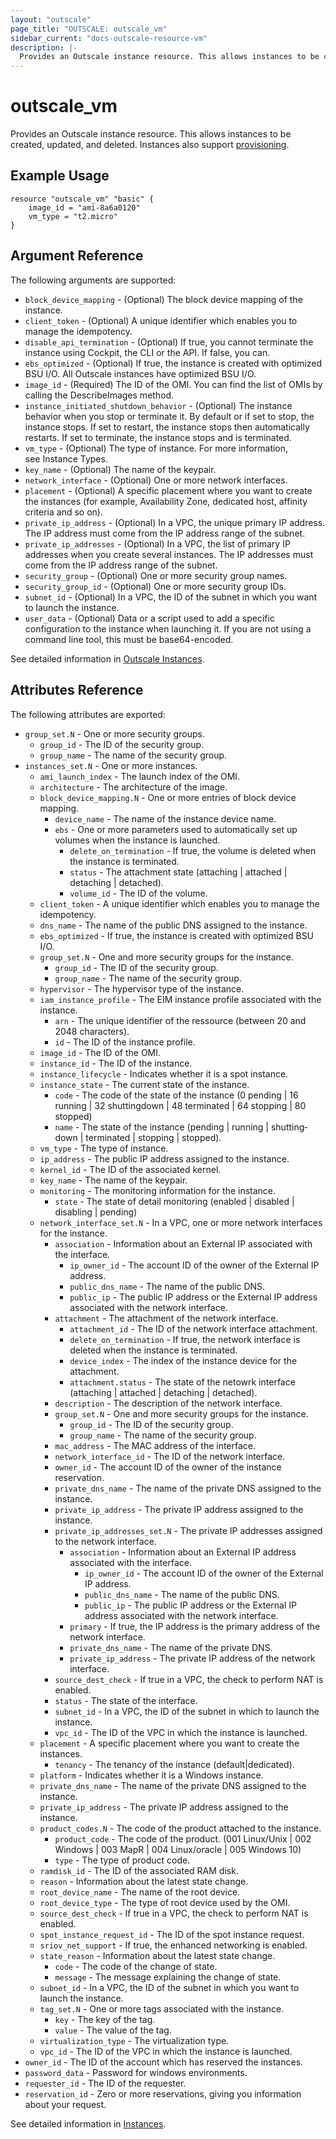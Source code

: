 ```yaml
---
layout: "outscale"
page_title: "OUTSCALE: outscale_vm"
sidebar_current: "docs-outscale-resource-vm"
description: |-
  Provides an Outscale instance resource. This allows instances to be created, updated, and deleted. Instances also support provisioning.
---
```


# outscale_vm

Provides an Outscale instance resource. This allows instances to be created, updated,
and deleted. Instances also support [provisioning](/docs/provisioners/index.html).

## Example Usage

```hcl
resource "outscale_vm" "basic" {
	image_id = "ami-8a6a0120"
	vm_type = "t2.micro"
}
```

## Argument Reference

The following arguments are supported:

* `block_device_mapping` - (Optional) The block device mapping of the instance.
* `client_token` - (Optional) A unique identifier which enables you to manage the idempotency.
* `disable_api_termination` - (Optional) If true, you cannot terminate the instance using Cockpit, the CLI or the API. If false, you can.
* `ebs_optimized` - (Optional) If true, the instance is created with optimized BSU I/O. All Outscale instances have optimized BSU I/O.
* `image_id` - (Required) The ID of the OMI. You can find the list of OMIs by calling the DescribeImages method.
* `instance_initiated_shutdown_behavior` - (Optional) The instance behavior when you stop or terminate it. By default or if set to stop, the instance stops. If set to restart, the instance stops then automatically restarts. If set to terminate, the instance stops and is terminated.
* `vm_type` - (Optional) The type of instance. For more information, see Instance Types.
* `key_name` - (Optional) The name of the keypair.
* `network_interface` - (Optional) One or more network interfaces.
* `placement` - (Optional) A specific placement where you want to create the instances (for example, Availability Zone, dedicated host, affinity criteria and so on).
* `private_ip_address` - (Optional) In a VPC, the unique primary IP address. The IP address must come from the IP address range of the subnet.
* `private_ip_addresses` - (Optional) In a VPC, the list of primary IP addresses when you create several instances. The IP addresses must come from the IP address range of the subnet.
* `security_group` - (Optional) One or more security group names.
* `security_group_id` - (Optional) One or more security group IDs.
* `subnet_id` - (Optional) In a VPC, the ID of the subnet in which you want to launch the instance.
* `user_data` - (Optional) Data or a script used to add a specific configuration to the instance when launching it. If you are not using a command line tool, this must be base64-encoded.

See detailed information in [Outscale Instances](https://wiki.outscale.net/display/DOCU/Getting+Information+About+Your+Instances).


## Attributes Reference

The following attributes are exported:

* `group_set.N` - One or more security groups.
  * `group_id` - The ID of the security group.
  * `group_name` - The name of the security group.
* `instances_set.N` - One or more instances.
  * `ami_launch_index` - The launch index of the OMI.
  * `architecture` - The architecture of the image.
  * `block_device_mapping.N` - One or more entries of block device mapping.
    * `device_name` - The name of the instance device name.
    * `ebs` - One or more parameters used to automatically set up volumes when the instance is launched.
      * `delete_on_termination` - If true, the volume is deleted when the instance is terminated.
      * `status` - The attachment state (attaching | attached | detaching | detached).   
      * `volume_id` - The ID of the volume.
  * `client_token` - A unique identifier which enables you to manage the idempotency. 
  * `dns_name` - The name of the public DNS assigned to the instance. 
  * `ebs_optimized` - If true, the instance is created with optimized BSU I/O. 
  * `group_set.N` - One and more security groups for the instance.
    * `group_id` - The ID of the security group.
    * `group_name` - The name of the security group.
  * `hypervisor` - The hypervisor type of the instance.
  * `iam_instance_profile` - The EIM instance profile associated with the instance.
    * `arn` - The unique identifier of the ressource (between 20 and 2048 characters).
    * `id` - The ID of the instance profile.
  * `image_id` - The ID of the OMI.
  * `instance_id` - The ID of the instance.
  * `instance_lifecycle` - Indicates whether it is a spot instance. 
  * `instance_state` - The current state of the instance.
    * `code` - The code of the state of the instance (0 pending | 16 running | 32 shutting­down | 48 terminated | 64 stopping | 80 stopped)
    * `name` - The state of the instance (pending | running | shutting­down | terminated | stopping | stopped). 
  * `vm_type` - The type of instance.
  * `ip_address` - The public IP address assigned to the instance.
  * `kernel_id` - The ID of the associated kernel.
  * `key_name` - The name of the keypair.
  * `monitoring` - The monitoring information for the instance.
    * `state` - The state of detail monitoring (enabled | disabled | disabling | pending)
  * `network_interface_set.N` - In a VPC, one or more network interfaces for the instance.
    * `association` - Information about an External IP associated with the interface.
      * `ip_owner_id` - The account ID of the owner of the External IP address.
      * `public_dns_name` - The name of the public DNS.
      * `public_ip` - The public IP address or the External IP address associated with the network interface.
    * `attachment` - The attachment of the network interface.
      * `attachment_id` - The ID of the network interface attachment.
      * `delete_on_termination` - If true, the network interface is deleted when the instance is terminated. 
      * `device_index` - The index of the instance device for the attachment.
      * `attachment.status` - The state of the netowrk interface (attaching | attached | detaching | detached).
    * `description` - The description of the network interface. 
    * `group_set.N` - One and more security groups for the instance.
      * `group_id` - The ID of the security group.
      * `group_name` - The name of the security group.
    * `mac_address` - The MAC address of the interface.
    * `network_interface_id` - The ID of the network interface.
    * `owner_id` - The account ID of the owner of the instance reservation.
    * `private_dns_name` - The name of the private DNS assigned to the instance. 
    * `private_ip_address` - The private IP address assigned to the instance. 
    * `private_ip_addresses_set.N` - The private IP addresses assigned to the network interface.
      * `association` - Information about an External IP address associated with the interface.
        * `ip_owner_id` - The account ID of the owner of the External IP address.
        * `public_dns_name` - The name of the public DNS.
        * `public_ip` - The public IP address or the External IP address associated with the network interface.
      * `primary` - If true, the IP address is the primary address of the network interface. 
      * `private_dns_name` - The name of the private DNS.
      * `private_ip_address` - The private IP address of the network interface.
    * `source_dest_check` - If true in a VPC, the check to perform NAT is enabled. 
    * `status` - The state of the interface.
    * `subnet_id` - In a VPC, the ID of the subnet in which to launch the instance. 
    * `vpc_id` - The ID of the VPC in which the instance is launched.
  * `placement` - A specific placement where you want to create the instances. 
    * `tenancy` - The tenancy of the instance (default|dedicated).
  * `platform` - Indicates whether it is a Windows instance.
  * `private_dns_name` - The name of the private DNS assigned to the instance. 
  * `private_ip_address` - The private IP address assigned to the instance. 
  * `product_codes.N` - The code of the product attached to the instance.
    * `product_code` - The code of the product. (001 Linux/Unix | 002 Windows | 003 MapR | 004 Linux/oracle | 005 Windows 10)
    * `type` - The type of product code.
  * `ramdisk_id` - The ID of the associated RAM disk. 
  * `reason` - Information about the latest state change. 
  * `root_device_name` - The name of the root device.
  * `root_device_type` - The type of root device used by the OMI. 
  * `source_dest_check` - If true in a VPC, the check to perform NAT is enabled. 
  * `spot_instance_request_id` - The ID of the spot instance request. 
  * `sriov_net_support` - If true, the enhanced networking is enabled. 
  * `state_reason` - Information about the latest state change.
    * `code` - The code of the change of state.
    * `message` - The message explaining the change of state.
  * `subnet_id` - In a VPC, the ID of the subnet in which you want to launch the instance. 
  * `tag_set.N` - One or more tags associated with the instance.
    * `key` - The key of the tag.
    * `value` - The value of the tag.
  * `virtualization_type` - The virtualization type.
  * `vpc_id` - The ID of the VPC in which the instance is launched.
* `owner_id` - The ID of the account which has reserved the instances.
* `password_data` - Password for windows environments.
* `requester_id` - The ID of the requester.
* `reservation_id` - Zero or more reservations, giving you information about your request.

See detailed information in [Instances](http://docs.outscale.com/api_fcu/index.html#_instances).

